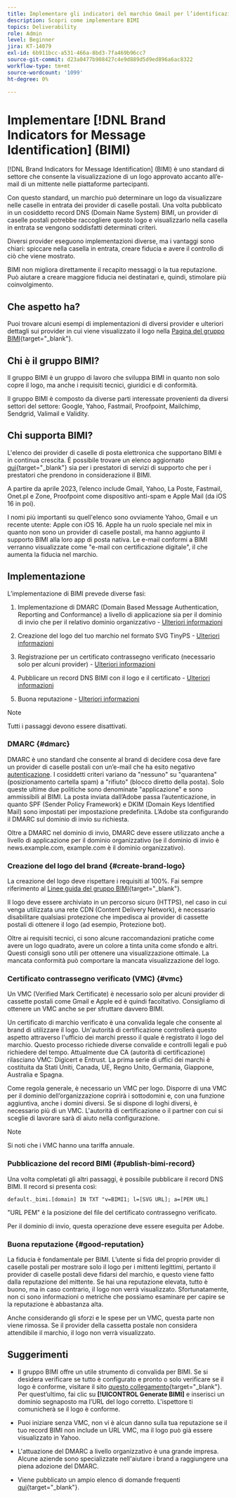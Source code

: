 ```yaml
---
title: Implementare gli indicatori del marchio Gmail per l’identificazione dei messaggi (BIMI)
description: Scopri come implementare BIMI
topics: Deliverability
role: Admin
level: Beginner
jira: KT-14079
exl-id: 6b911bcc-a531-466a-8bd3-7fa469b96cc7
source-git-commit: d23a0477b908427c4e9d889d5d9ed896a6ac8322
workflow-type: tm+mt
source-wordcount: '1099'
ht-degree: 0%

---
```


# Implementare [!DNL Brand Indicators for Message Identification] (BIMI)

[!DNL Brand Indicators for Message Identification] (BIMI) è uno standard di settore che consente la visualizzazione di un logo approvato accanto all’e-mail di un mittente nelle piattaforme partecipanti.

Con questo standard, un marchio può determinare un logo da visualizzare nelle caselle in entrata dei provider di caselle postali. Una volta pubblicato in un cosiddetto record DNS (Domain Name System) BIMI, un provider di caselle postali potrebbe raccogliere questo logo e visualizzarlo nella casella in entrata se vengono soddisfatti determinati criteri.

Diversi provider eseguono implementazioni diverse, ma i vantaggi sono chiari: spiccare nella casella in entrata, creare fiducia e avere il controllo di ciò che viene mostrato.

BIMI non migliora direttamente il recapito messaggi o la tua reputazione. Può aiutare a creare maggiore fiducia nei destinatari e, quindi, stimolare più coinvolgimento.

## Che aspetto ha?

Puoi trovare alcuni esempi di implementazioni di diversi provider e ulteriori dettagli sui provider in cui viene visualizzato il logo nella [Pagina del gruppo BIMI](https://bimigroup.org/where-is-my-bimi-logo-displayed/){target="_blank"}.

## Chi è il gruppo BIMI?

Il gruppo BIMI è un gruppo di lavoro che sviluppa BIMI in quanto non solo copre il logo, ma anche i requisiti tecnici, giuridici e di conformità.

Il gruppo BIMI è composto da diverse parti interessate provenienti da diversi settori del settore: Google, Yahoo, Fastmail, Proofpoint, Mailchimp, Sendgrid, Valimail e Validity.

## Chi supporta BIMI?

L&#39;elenco dei provider di caselle di posta elettronica che supportano BIMI è in continua crescita. È possibile trovare un elenco aggiornato [qui](https://bimigroup.org/bimi-infographic/){target="_blank"} sia per i prestatori di servizi di supporto che per i prestatori che prendono in considerazione il BIMI.

A partire da aprile 2023, l’elenco include Gmail, Yahoo, La Poste, Fastmail, Onet.pl e Zone, Proofpoint come dispositivo anti-spam e Apple Mail (da iOS 16 in poi).

I nomi più importanti su quell&#39;elenco sono ovviamente Yahoo, Gmail e un recente utente: Apple con iOS 16. Apple ha un ruolo speciale nel mix in quanto non sono un provider di caselle postali, ma hanno aggiunto il supporto BIMI alla loro app di posta nativa. Le e-mail conformi a BIMI verranno visualizzate come &quot;e-mail con certificazione digitale&quot;, il che aumenta la fiducia nel marchio.

## Implementazione

L’implementazione di BIMI prevede diverse fasi:

1. Implementazione di DMARC (Domain Based Message Authentication, Reporting and Conformance) a livello di applicazione sia per il dominio di invio che per il relativo dominio organizzativo - [Ulteriori informazioni](#dmarc)

1. Creazione del logo del tuo marchio nel formato SVG TinyPS - [Ulteriori informazioni](#create-brand-logo)

1. Registrazione per un certificato contrassegno verificato (necessario solo per alcuni provider) - [Ulteriori informazioni](#vmc)

1. Pubblicare un record DNS BIMI con il logo e il certificato - [Ulteriori informazioni](#publish-bimi-record)

1. Buona reputazione - [Ulteriori informazioni](#good-reputation)

>[!NOTE]
>
>Tutti i passaggi devono essere disattivati.


### DMARC {#dmarc}

DMARC è uno standard che consente al brand di decidere cosa deve fare un provider di caselle postali con un’e-mail che ha esito negativo [autenticazione](../additional-resources/authentication.md). I cosiddetti criteri variano da &quot;nessuno&quot; su &quot;quarantena&quot; (posizionamento cartella spam) a &quot;rifiuto&quot; (blocco diretto della posta). Solo queste ultime due politiche sono denominate &quot;applicazione&quot; e sono ammissibili al BIMI. La posta inviata dall’Adobe passa l’autenticazione, in quanto SPF (Sender Policy Framework) e DKIM (Domain Keys Identified Mail) sono impostati per impostazione predefinita. L’Adobe sta configurando il DMARC sul dominio di invio su richiesta.

Oltre a DMARC nel dominio di invio, DMARC deve essere utilizzato anche a livello di applicazione per il dominio organizzativo (se il dominio di invio è news.example.com, example.com è il dominio organizzativo).

### Creazione del logo del brand {#create-brand-logo}

La creazione del logo deve rispettare i requisiti al 100%. Fai sempre riferimento al [Linee guida del gruppo BIMI](https://bimigroup.org/creating-bimi-svg-logo-files/){target="_blank"}.

Il logo deve essere archiviato in un percorso sicuro (HTTPS), nel caso in cui venga utilizzata una rete CDN (Content Delivery Network), è necessario disabilitare qualsiasi protezione che impedisca ai provider di cassette postali di ottenere il logo (ad esempio, Protezione bot).

Oltre ai requisiti tecnici, ci sono alcune raccomandazioni pratiche come avere un logo quadrato, avere un colore a tinta unita come sfondo e altri. Questi consigli sono utili per ottenere una visualizzazione ottimale.
La mancata conformità può comportare la mancata visualizzazione del logo.

### Certificato contrassegno verificato (VMC) {#vmc}

Un VMC (Verified Mark Certificate) è necessario solo per alcuni provider di cassette postali come Gmail e Apple ed è quindi facoltativo. Consigliamo di ottenere un VMC anche se per sfruttare davvero BIMI.

Un certificato di marchio verificato è una convalida legale che consente al brand di utilizzare il logo. Un&#39;autorità di certificazione controllerà questo aspetto attraverso l&#39;ufficio dei marchi presso il quale è registrato il logo del marchio. Questo processo richiede diverse convalide e controlli legali e può richiedere del tempo. Attualmente due CA (autorità di certificazione) rilasciano VMC: Digicert e Entrust. La prima serie di uffici dei marchi è costituita da Stati Uniti, Canada, UE, Regno Unito, Germania, Giappone, Australia e Spagna.

Come regola generale, è necessario un VMC per logo. Disporre di una VMC per il dominio dell’organizzazione coprirà i sottodomini e, con una funzione aggiuntiva, anche i domini diversi. Se si dispone di loghi diversi, è necessario più di un VMC. L&#39;autorità di certificazione o il partner con cui si sceglie di lavorare sarà di aiuto nella configurazione.

>[!NOTE]
>
>Si noti che i VMC hanno una tariffa annuale.

### Pubblicazione del record BIMI {#publish-bimi-record}

Una volta completati gli altri passaggi, è possibile pubblicare il record DNS BIMI. Il record si presenta così:

```
default._bimi.[domain] IN TXT "v=BIMI1; l=[SVG URL]; a=[PEM URL]
```

&quot;URL PEM&quot; è la posizione del file del certificato contrassegno verificato.

Per il dominio di invio, questa operazione deve essere eseguita per Adobe.

### Buona reputazione {#good-reputation}

La fiducia è fondamentale per BIMI. L’utente si fida del proprio provider di caselle postali per mostrare solo il logo per i mittenti legittimi, pertanto il provider di caselle postali deve fidarsi del marchio, e questo viene fatto dalla reputazione del mittente. Se hai una reputazione elevata, tutto è buono, ma in caso contrario, il logo non verrà visualizzato. Sfortunatamente, non ci sono informazioni o metriche che possiamo esaminare per capire se la reputazione è abbastanza alta.

Anche considerando gli sforzi e le spese per un VMC, questa parte non viene rimossa. Se il provider della cassetta postale non considera attendibile il marchio, il logo non verrà visualizzato.

## Suggerimenti

* Il gruppo BIMI offre un utile strumento di convalida per BIMI. Se si desidera verificare se tutto è configurato e pronto o solo verificare se il logo è conforme, visitare il sito [questo collegamento](https://bimigroup.org/bimi-generator/){target="_blank"}. Per quest’ultimo, fai clic su **[!UICONTROL Generate BIMI]** e inserisci un dominio segnaposto ma l’URL del logo corretto. L&#39;ispettore ti comunicherà se il logo è conforme.

* Puoi iniziare senza VMC, non vi è alcun danno sulla tua reputazione se il tuo record BIMI non include un URL VMC, ma il logo può già essere visualizzato in Yahoo.

* L&#39;attuazione del DMARC a livello organizzativo è una grande impresa. Alcune aziende sono specializzate nell&#39;aiutare i brand a raggiungere una piena adozione del DMARC.

* Viene pubblicato un ampio elenco di domande frequenti [qui](https://bimigroup.org/faqs-for-senders-esps/){target="_blank"}.
